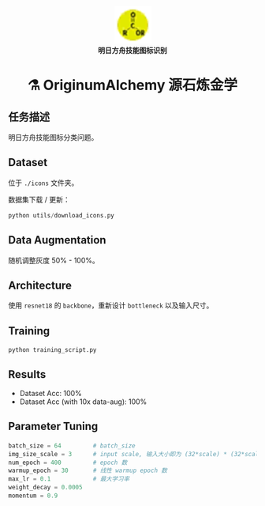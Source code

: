 <div align="center">
  <img src='icons/Bskill_ws_polyester.png' width=75 height=75><br>
  <b>明日方舟技能图标识别</b>
  <h1>⚗ OriginumAlchemy 源石炼金学</h1>
</div>

## 任务描述

明日方舟技能图标分类问题。

## Dataset

位于 `./icons` 文件夹。

数据集下载 / 更新：

```python
python utils/download_icons.py
```

## Data Augmentation

随机调整灰度 50% - 100%。

## Architecture

使用 `resnet18` 的 `backbone`，重新设计 `bottleneck` 以及输入尺寸。

## Training

```
python training_script.py
```

## Results

* Dataset Acc: 100%
* Dataset Acc (with 10x data-aug): 100%

## Parameter Tuning

```python
batch_size = 64         # batch_size
img_size_scale = 3      # input scale, 输入大小即为 (32*scale) * (32*scale), 因为 resnet 有 32 倍下采样
num_epoch = 400         # epoch 数
warmup_epoch = 30       # 线性 warmup epoch 数
max_lr = 0.1            # 最大学习率
weight_decay = 0.0005
momentum = 0.9
```
